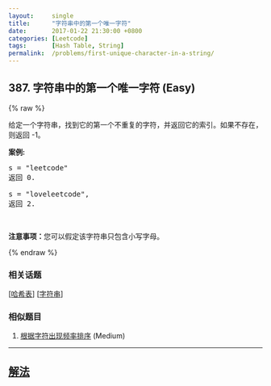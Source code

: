 ```yaml
---
layout:     single
title:      "字符串中的第一个唯一字符"
date:       2017-01-22 21:30:00 +0800
categories: [Leetcode]
tags:       [Hash Table, String]
permalink:  /problems/first-unique-character-in-a-string/
---
```


## 387. 字符串中的第一个唯一字符 (Easy)

{% raw %}

<p>给定一个字符串，找到它的第一个不重复的字符，并返回它的索引。如果不存在，则返回 -1。</p>

<p><strong>案例:</strong></p>

<pre>
s = &quot;leetcode&quot;
返回 0.

s = &quot;loveleetcode&quot;,
返回 2.
</pre>

<p>&nbsp;</p>

<p><strong>注意事项：</strong>您可以假定该字符串只包含小写字母。</p>

{% endraw %}

### 相关话题
  [[哈希表](https://github.com/openset/leetcode/tree/master/tag/hash-table/README.md)]
  [[字符串](https://github.com/openset/leetcode/tree/master/tag/string/README.md)]

### 相似题目
  1. [根据字符出现频率排序](/problems/sort-characters-by-frequency) (Medium)

---

## [解法](https://github.com/openset/leetcode/tree/master/problems/first-unique-character-in-a-string)
